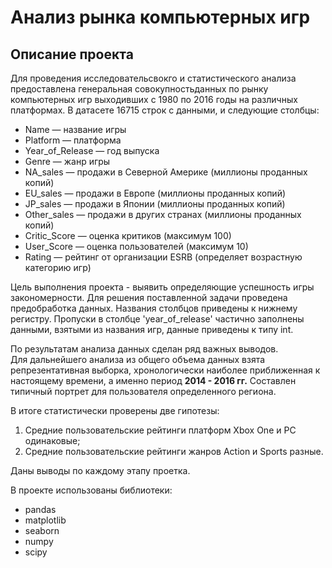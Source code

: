 # Анализ рынка компьютерных игр
## Описание проекта

Для проведения исследовательсвокго и статистического анализа предоставлена генеральная совокупностьданных по рынку компьютерных игр выходивших с 1980 по 2016 годы на различных платформах. В датасете 16715 строк с данными, и следующие столбцы:
- Name — название игры
- Platform — платформа
- Year_of_Release — год выпуска
- Genre — жанр игры
- NA_sales — продажи в Северной Америке (миллионы проданных копий)
- EU_sales — продажи в Европе (миллионы проданных копий)
- JP_sales — продажи в Японии (миллионы проданных копий)
- Other_sales — продажи в других странах (миллионы проданных копий)
- Critic_Score — оценка критиков (максимум 100)
- User_Score — оценка пользователей (максимум 10)
- Rating — рейтинг от организации ESRB (определяет возрастную категорию игр)

Цель выполнения проекта - выявить определяющие успешность игры закономерности.
Для решения поставленной задачи проведена предобработка данных. Названия столбцов приведены к нижнему регистру. Пропуски в столбце 'year_of_release' частично заполнены данными, взятыми из названия игр, данные приведены к типу int. 

По результатам анализа данных сделан ряд важных выводов.
<br>Для дальнейшего анализа из общего объема данных взята репрезентативная выборка, хронологически наиболее приближенная к настоящему времени, а именно период **2014 - 2016 гг.** Составлен типичный портрет для пользователя определенного региона.

В итоге статистически проверены две гипотезы:
1. Средние пользовательские рейтинги платформ Xbox One и PC одинаковые;
2. Средние пользовательские рейтинги жанров Action и Sports разные.

Даны выводы по каждому этапу проетка.

В проекте использованы библиотеки:
- pandas
- matplotlib
- seaborn
- numpy
- scipy
